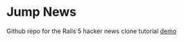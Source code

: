 # Jump News

Github repo for the Rails 5 hacker news clone tutorial [demo](http://jump-news.herokuapp.com/)